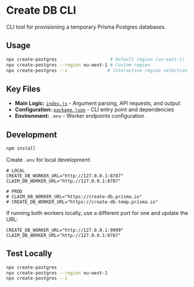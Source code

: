 # Create DB CLI

CLI tool for provisioning a temporary Prisma Postgres databases.

## Usage

```bash
npx create-postgres                    # Default region (us-east-1)
npx create-postgres --region eu-west-1 # Custom region
npx create-postgres --i               # Interactive region selection
```

## Key Files

- **Main Logic:** [`index.js`](index.js) - Argument parsing, API requests, and output
- **Configuration:** [`package.json`](package.json) - CLI entry point and dependencies
- **Environment:** `.env` - Worker endpoints configuration

## Development

```bash
npm install
```

Create `.env` for local development:

```env
# LOCAL
CREATE_DB_WORKER_URL="http://127.0.0.1:8787"
CLAIM_DB_WORKER_URL="http://127.0.0.1:8787"

# PROD
# CLAIM_DB_WORKER_URL="https://create-db.prisma.io"
# CREATE_DB_WORKER_URL="https://create-db-temp.prisma.io"
```

If running both workers locally, use a different port for one and update the URL:

```env
CREATE_DB_WORKER_URL="http://127.0.0.1:9999"
CLAIM_DB_WORKER_URL="http://127.0.0.1:8787"
```

## Test Locally

```bash
npx create-postgres
npx create-postgres --region eu-west-1
npx create-postgres --i
```
